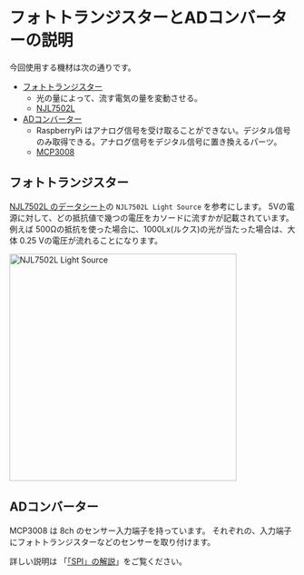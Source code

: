 # フォトトランジスターとADコンバーターの説明

今回使用する機材は次の通りです。

* [フォトトランジスター](../用語集.md#フォトトランジスタ(照度センサー))
  * 光の量によって、流す電気の量を変動させる。
  * [NJL7502L](https://www.njr.co.jp/products/semicon/PDF/NJL7502L_J.pdf)
* [ADコンバーター](../用語集.md#ADコンバーター(AD変換器))
  * RaspberryPi はアナログ信号を受け取ることができない。デジタル信号のみ取得できる。アナログ信号をデジタル信号に置き換えるパーツ。
  * [MCP3008](http://ww1.microchip.com/downloads/en/DeviceDoc/21295d.pdf)

## フォトトランジスター

[NJL7502L のデータシート](https://www.njr.co.jp/products/semicon/PDF/NJL7502L_J.pdf)の `NJL7502L Light Source` を参考にします。
5Vの電源に対して、どの抵抗値で幾つの電圧をカソードに流すかが記載されています。
例えば 500Ωの抵抗を使った場合に、1000Lx(ルクス)の光が当たった場合は、大体 0.25 Vの電圧が流れることになります。

<img src='https://raw.githubusercontent.com/libertyfish-co/ruby-hw/master/images/documents/NJL7502L_volt_graph.png' alt='NJL7502L Light Source' width="400" />

## ADコンバーター

MCP3008 は 8ch のセンサー入力端子を持っています。
それぞれの、入力端子にフォトトランジスターなどのセンサーを取り付けます。

詳しい説明は 「[「SPI」の解説](https://synapse.kyoto/glossary/glossary.php?word=SPI)」をご覧ください。

